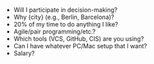* Will I participate in decision-making?
* Why {city} (e.g., Berlin, Barcelona)?
* 20% of my time to do anything I like?
* Agile/pair programming/etc.?
* Which tools (VCS, GitHub, CIS) are you using?
* Can I have whatever PC/Mac setup that I want?
* Salary?
